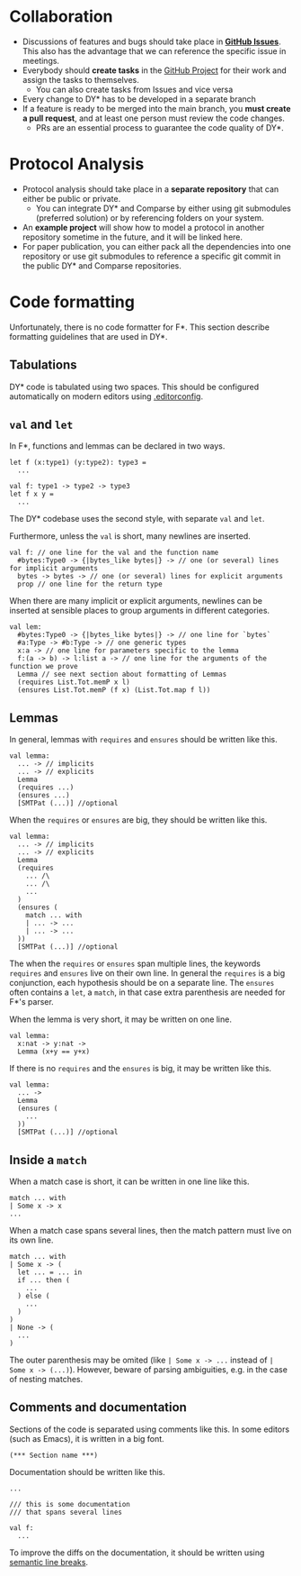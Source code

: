 # Collaboration

- Discussions of features and bugs should take place in [**GitHub Issues**](https://github.com/REPROSEC/dolev-yao-star-extrinsic/issues). This also has the advantage that we can reference the specific issue in meetings.
- Everybody should **create tasks** in the [GitHub Project](https://github.com/orgs/REPROSEC/projects/1) for their work and assign the tasks to themselves.
    - You can also create tasks from Issues and vice versa
- Every change to DY* has to be developed in a separate branch
- If a feature is ready to be merged into the main branch, you **must create a pull request**, and at least one person must review the code changes.
    - PRs are an essential process to guarantee the code quality of DY*.

# Protocol Analysis

- Protocol analysis should take place in a **separate repository** that can either be public or private.
    - You can integrate DY* and Comparse by either using git submodules (preferred solution) or by referencing folders on your system.
- An **example project** will show how to model a protocol in another repository sometime in the future, and it will be linked here.
- For paper publication, you can either pack all the dependencies into one repository or use git submodules to reference a specific git commit in the public DY* and Comparse repositories.

# Code formatting

Unfortunately, there is no code formatter for F\*.
This section describe formatting guidelines that are used in DY\*.

## Tabulations

DY\* code is tabulated using two spaces.
This should be configured automatically on modern editors using [.editorconfig](https://editorconfig.org/).

## `val` and `let`

In F\*, functions and lemmas can be declared in two ways.

```fstar
let f (x:type1) (y:type2): type3 =
  ...

val f: type1 -> type2 -> type3
let f x y =
  ...
```

The DY\* codebase uses the second style, with separate `val` and `let`.

Furthermore, unless the `val` is short, many newlines are inserted.

```fstar
val f: // one line for the val and the function name
  #bytes:Type0 -> {|bytes_like bytes|} -> // one (or several) lines for implicit arguments
  bytes -> bytes -> // one (or several) lines for explicit arguments
  prop // one line for the return type
```

When there are many implicit or explicit arguments,
newlines can be inserted at sensible places
to group arguments in different categories.

```fstar
val lem:
  #bytes:Type0 -> {|bytes_like bytes|} -> // one line for `bytes`
  #a:Type -> #b:Type -> // one generic types
  x:a -> // one line for parameters specific to the lemma
  f:(a -> b) -> l:list a -> // one line for the arguments of the function we prove
  Lemma // see next section about formatting of Lemmas
  (requires List.Tot.memP x l)
  (ensures List.Tot.memP (f x) (List.Tot.map f l))
```

## Lemmas

In general, lemmas with `requires` and `ensures` should be written like this.

```fstar
val lemma:
  ... -> // implicits
  ... -> // explicits
  Lemma
  (requires ...)
  (ensures ...)
  [SMTPat (...)] //optional
```

When the `requires` or `ensures` are big, they should be written like this.

```fstar
val lemma:
  ... -> // implicits
  ... -> // explicits
  Lemma
  (requires
    ... /\
    ... /\
    ...
  )
  (ensures (
    match ... with
    | ... -> ...
    | ... -> ...
  ))
  [SMTPat (...)] //optional
```

The when the `requires` or `ensures` span multiple lines,
the keywords `requires` and `ensures` live on their own line.
In general the `requires` is a big conjunction,
each hypothesis should be on a separate line.
The `ensures` often contains a `let`, a `match`,
in that case extra parenthesis are needed for F\*'s parser.

When the lemma is very short, it may be written on one line.

```fstar
val lemma:
  x:nat -> y:nat ->
  Lemma (x+y == y+x)
```

If there is no `requires` and the `ensures` is big, it may be written like this.

```fstar
val lemma:
  ... ->
  Lemma
  (ensures (
    ...
  ))
  [SMTPat (...)] //optional
```

## Inside a `match`

When a match case is short, it can be written in one line like this.

```fstar
match ... with
| Some x -> x
...
```

When a match case spans several lines, then the match pattern must live on its own line.

```fstar
match ... with
| Some x -> (
  let ... = ... in
  if ... then (
    ...
  ) else (
    ...
  )
)
| None -> (
  ...
)
```

The outer parenthesis may be omited (like `| Some x -> ...` instead of `| Some x -> (...)`).
However, beware of parsing ambiguities, e.g. in the case of nesting matches.

## Comments and documentation

Sections of the code is separated using comments like this.
In some editors (such as Emacs), it is written in a big font.

```fstar
(*** Section name ***)
```

Documentation should be written like this.

```fstar
...

/// this is some documentation
/// that spans several lines

val f:
  ...
```

To improve the diffs on the documentation,
it should be written using [semantic line breaks](https://sembr.org/).
